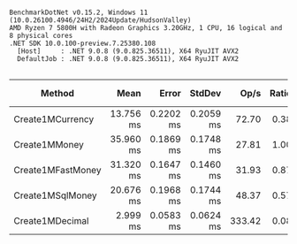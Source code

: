```

BenchmarkDotNet v0.15.2, Windows 11 (10.0.26100.4946/24H2/2024Update/HudsonValley)
AMD Ryzen 7 5800H with Radeon Graphics 3.20GHz, 1 CPU, 16 logical and 8 physical cores
.NET SDK 10.0.100-preview.7.25380.108
  [Host]     : .NET 9.0.8 (9.0.825.36511), X64 RyuJIT AVX2
  DefaultJob : .NET 9.0.8 (9.0.825.36511), X64 RyuJIT AVX2


```
| Method            | Mean      | Error     | StdDev    | Op/s   | Ratio | Gen0     | Gen1     | Gen2     | Allocated | Alloc Ratio |
|------------------ |----------:|----------:|----------:|-------:|------:|---------:|---------:|---------:|----------:|------------:|
| Create1MCurrency  | 13.756 ms | 0.2202 ms | 0.2059 ms |  72.70 |  0.38 | 484.3750 | 484.3750 | 484.3750 |   1.91 MB |        0.13 |
| Create1MMoney     | 35.960 ms | 0.1869 ms | 0.1748 ms |  27.81 |  1.00 | 571.4286 | 571.4286 | 571.4286 |  15.26 MB |        1.00 |
| Create1MFastMoney | 31.320 ms | 0.1647 ms | 0.1460 ms |  31.93 |  0.87 | 500.0000 | 500.0000 | 500.0000 |  11.44 MB |        0.75 |
| Create1MSqlMoney  | 20.676 ms | 0.1968 ms | 0.1744 ms |  48.37 |  0.57 | 593.7500 | 593.7500 | 593.7500 |  15.26 MB |        1.00 |
| Create1MDecimal   |  2.999 ms | 0.0583 ms | 0.0624 ms | 333.42 |  0.08 | 597.6563 | 597.6563 | 597.6563 |  15.26 MB |        1.00 |
